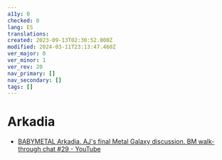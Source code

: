 ```yaml
---
a11y: 0
checked: 0
lang: ES
translations: 
created: 2023-09-13T02:30:52.000Z
modified: 2024-03-11T23:13:47.460Z
ver_major: 0
ver_minor: 1
ver_rev: 20
nav_primary: []
nav_secondary: []
tags: []
---
```

# Arkadia

* [BABYMETAL Arkadia. AJ's final Metal Galaxy discussion. BM walk-through chat #29 - YouTube](https://www.youtube.com/watch?v=kUSh8fL-oeE&list=PLbMSceCLFM-S8CORnK0CqGFCgdb2HKsU6&index=4&ab_channel=AndrewHartley)